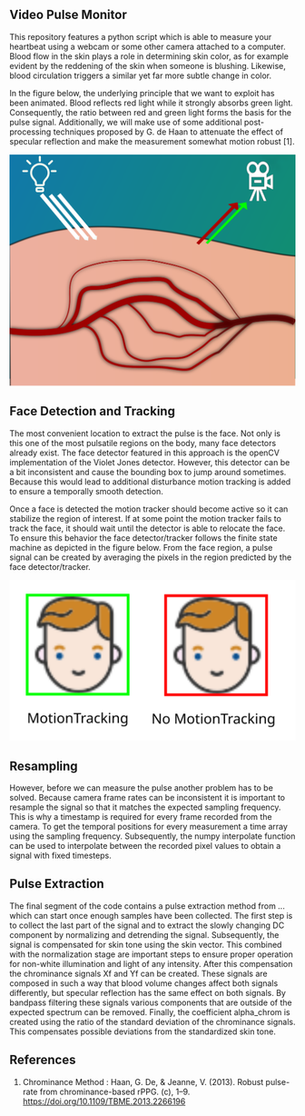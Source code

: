 ## Video Pulse Monitor

This repository features a python script which is able to measure your heartbeat using a webcam or some other camera attached to a computer. Blood flow in the skin plays a role in determining skin color, as for example evident by the reddening of the skin when someone is blushing. Likewise, blood circulation triggers a similar yet far more subtle change in color.

In the figure below, the underlying principle that we want to exploit has been animated. Blood reflects red light while it strongly absorbs green light. Consequently, the ratio between red and green light forms the basis for the pulse signal. Additionally, we will make use of some additional post-processing techniques proposed by G. de Haan to attenuate the effect of specular reflection and make the measurement somewhat motion robust [1].

![Alt text](./underlying_principle.svg)

## Face Detection and Tracking

The most convenient location to extract the pulse is the face. Not only is this one of the most pulsatile regions on the body, many face detectors already exist. The face detector featured in this approach is the openCV implementation of the Violet Jones detector. However, this detector can be a bit inconsistent and cause the bounding box to jump around sometimes. Because this would lead to additional disturbance motion tracking is added to ensure a temporally smooth detection.

Once a face is detected the motion tracker should become active so it can stabilize the region of interest. If at some point the motion tracker fails to track the face, it should wait until the detector is able to relocate the face. To ensure this behavior the face detector/tracker follows the finite state machine as depicted in the figure below. From the face region, a pulse signal can be created by averaging the pixels in the region predicted by the face detector/tracker.

![Alt text](./mtrack.svg)

## Resampling

However, before we can measure the pulse another problem has to be solved. Because camera frame rates can be inconsistent it is important to resample the signal so that it matches the expected sampling frequency. This is why a timestamp is required for every frame recorded from the camera. To get the temporal positions for every measurement a time array using the sampling frequency. Subsequently, the numpy interpolate function can be used to interpolate between the recorded pixel values to obtain a signal with fixed timesteps.

## Pulse Extraction

The final segment of the code contains a pulse extraction method from ... which can start once enough samples have been collected. The first step is to collect the last part of the signal and to extract the slowly changing DC component by normalizing and detrending the signal. Subsequently, the signal is compensated for skin tone using the skin vector. This combined with the normalization stage are important steps to ensure proper operation for non-white illumination and light of any intensity. After this compensation the chrominance signals Xf and Yf can be created. These signals are composed in such a way that blood volume changes affect both signals differently, but specular reflection has the same effect on both signals. By bandpass filtering these signals various components that are outside of the expected spectrum can be removed. Finally, the coefficient alpha_chrom is created using the ratio of the standard deviation of the chrominance signals. This compensates possible deviations from the standardized skin tone.

## References

1. Chrominance Method : Haan, G. De, & Jeanne, V. (2013). Robust pulse-rate from chrominance-based rPPG. (c), 1–9. https://doi.org/10.1109/TBME.2013.2266196
